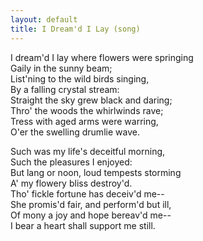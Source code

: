 ```yaml
---
layout: default
title: I Dream'd I Lay (song)
---
```

 
I dream'd I lay where flowers were springing  
Gaily in the sunny beam;  
List'ning to the wild birds singing,  
By a falling crystal stream:  
Straight the sky grew black and daring;  
Thro' the woods the whirlwinds rave;  
Tress with aged arms were warring,  
O'er the swelling drumlie wave.  

Such was my life's deceitful morning,  
Such the pleasures I enjoyed:  
But lang or noon, loud tempests storming  
A' my flowery bliss destroy'd.  
Tho' fickle fortune has deceiv'd me--  
She promis'd fair, and perform'd but ill,  
Of mony a joy and hope bereav'd me--  
I bear a heart shall support me still.  

